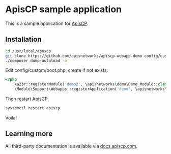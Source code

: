 # ApisCP sample application

This is a sample application for [ApisCP](https://apiscp.com).

## Installation

```bash
cd /usr/local/apnscp
git clone https://github.com/apisnetworks/apiscp-webapp-demo config/custom/webapps/demo
./composer dump-autoload -o
```
Edit config/custom/boot.php, create if not exists:

```php
<?php
	\a23r::registerModule('demo2', \apisnetworks\demo\Demo_Module::class);
	\Module\Support\Webapps::registerApplication('demo', \apisnetworks\demo\Demo::class);
```

Then restart ApisCP.

```bash
systemctl restart apiscp
```

Voila!

## Learning more
All third-party documentation is available via [docs.apiscp.com](https://docs.apiscp.com/admin/webapps/Custom/).
